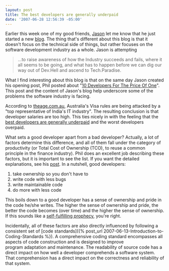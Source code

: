```yaml
---
layout: post
title: The best developers are generally underpaid
date: '2007-06-28 12:56:39 -05:00'
---
```


Earlier this week one of my good friends, [Jason](http://geekswithblogs.net/jasonfranks/Default.aspx) let me know that he just started a new [blog](http://geekswithblogs.net/jasonfranks/Default.aspx). The thing that's different about this blog is that it doesn't focus on the technical side of things, but rather focuses on the software development industry as a whole. Jason is attempting 

> ...to raise awareness of how the Industry succeeds and fails, where it all seems to be going, and what has to happen before we can dig our way out of Dev.Hell and ascend to Tech.Paradise.

What I find interesting about this blog is that on the same day Jason created his opening post, Phil posted about "[10 Developers For The Price Of One](http://haacked.com/archive/2007/06/25/understanding-productivity-differences-between-developers.aspx)". This post and the content of Jason's blog help underscore some of the problems the software industry is facing.

According to [theage.com.au](http://www.theage.com.au/news/biztech/visa-rules-slammed/2007/06/18/1182019028185.html ), Australia's Visa rules are being attacked by a "top representative of India's IT industry". The resulting conclusion is that developer salaries are too high. This ties nicely in with the feeling that the [best developers are generally underpaid](http://codecraft.info/index.php/archives/78/) and the worst developers overpaid.

What sets a good developer apart from a bad developer? Actually, a lot of factors determine this difference, and all of them fall under the category of productivity (or Total Cost of Ownership (TCO), to reuse a common principle in the finance industry). Phil does an excellent job describing these factors, but it is important to see the list. If you want the detailed explanations, see his [post](http://haacked.com/archive/2007/06/25/understanding-productivity-differences-between-developers.aspx). In a nutshell, good developers:

1.  take ownership so you don't have to
2.  write code with less bugs
3.  write maintainable code
4.  do more with less code 

This boils down to a good developer has a sense of ownership and pride in the code he/she writes. The higher the sense of ownership and pride, the better the code becomes (over time) and the higher the sense of ownership. If this sounds like a [self-fulfilling prophecy](http://en.wikipedia.org/wiki/Self-fulfilling_prophecy), you're right.

Incidentally, all of these factors are also directly influenced by following a consistent set of [code standards]({% post_url 2007-06-13-Introduction-to-Coding-Standards %}). A comprehensive coding standard encompasses all aspects of code construction and is designed to improve program adaptation and maintenance. The readability of source code has a direct impact on how well a developer comprehends a software system. That comprehension has a direct impact on the correctness and reliability of that system.
